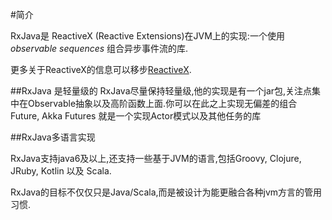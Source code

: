 #简介

RxJava是 ReactiveX (Reactive Extensions)在JVM上的实现:一个使用 *observable sequences* 组合异步事件流的库.

更多关于ReactiveX的信息可以移步[ReactiveX](http://reactivex.io/intro.html).

##RxJava 是轻量级的
RxJava尽量保持轻量级,他的实现是有一个jar包,关注点集中在Observable抽象以及高阶函数上面.你可以在此之上实现无偏差的组合Future,
Akka Futures 就是一个实现Actor模式以及其他任务的库

##RxJava多语言实现

RxJava支持java6及以上,还支持一些基于JVM的语言,包括Groovy, Clojure, JRuby, Kotlin 以及 Scala.

RxJava的目标不仅仅只是Java/Scala,而是被设计为能更融合各种jvm方言的管用习惯.
